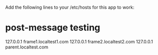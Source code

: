 Add the following lines to your /etc/hosts for this app to work:

# post-message testing
127.0.0.1 frame1.localtest1.com
127.0.0.1 frame2.localtest2.com
127.0.0.1 parent.localtest.com